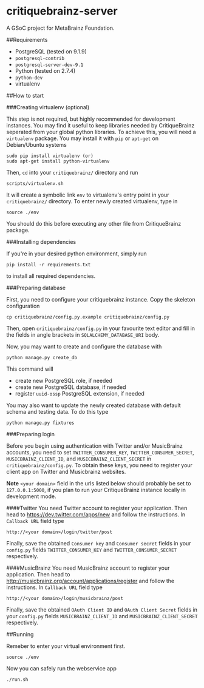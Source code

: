 critiquebrainz-server
=====================

A GSoC project for MetaBrainz Foundation. 

##Requirements

* PostgreSQL (tested on 9.1.9)
* `postgresql-contrib`
* `postgresql-server-dev-9.1`
* Python (tested on 2.7.4)
* `python-dev`
* virtualenv

##How to start

###Creating virtualenv (optional)

This step is not required, but highly recommended for development instances.
You may find it useful to keep libraries needed by CritiqueBrainz seperated
from your global python libraries. To achieve this, you will need a
`virtualenv` package. You may install it with `pip` or `apt-get` on Debian/Ubuntu
systems

    sudo pip install virtualenv (or)
    sudo apt-get install python-virtualenv

Then, `cd` into your `critiquebrainz/` directory and run

    scripts/virtualenv.sh

It will create a symbolic link `env` to virtualenv's entry point in your
`critiquebrainz/` directory. To enter newly created virtualenv, type in

    source ./env

You should do this before executing any other file from CritiqueBrainz package. 

###Installing dependencies

If you're in your desired python environment, simply run

    pip install -r requirements.txt

to install all required dependencies.

###Preparing database

First, you need to configure your critiquebrainz instance. Copy the skeleton
configuration

    cp critiquebrainz/config.py.example critiquebrainz/config.py

Then, open `critiquebrainz/config.py` in your favourite text editor and fill in
the fields in angle brackets in `SQLALCHEMY_DATABASE_URI` body.

Now, you may want to create and configure the database with

    python manage.py create_db

This command will
* create new PostgreSQL role, if needed
* create new PostgreSQL database, if needed
* register `uuid-ossp` PostgreSQL extension, if needed

You may also want to update the newly created database with default schema
and testing data. To do this type

    python manage.py fixtures

###Preparing login 

Before you begin using authentication with Twitter and/or MusicBrainz accounts, 
you need to set `TWITTER_CONSUMER_KEY`, `TWITTER_CONSUMER_SECRET`, 
`MUSICBRAINZ_CLIENT_ID`, and `MUSICBRAINZ_CLIENT_SECRET` in 
`critiquebrainz/config.py`. To obtain these keys, you need to register your
client app on Twitter and Musicbrainz websites.

**Note** `<your domain>` field in the urls listed below should probably be set
to `127.0.0.1:5000`, if you plan to run your CritiqueBrainz instance locally 
in development mode.

####Twitter
You need Twitter account to register your application. Then head to
https://dev.twitter.com/apps/new and follow the instructions. In `Callback URL`
field type

    http://<your domain>/login/twitter/post

Finally, save the obtained `Consumer key` and `Consumer secret` fields in your
`config.py` fields `TWITTER_CONSUMER_KEY` and `TWITTER_CONSUMER_SECRET` 
respectively.

####MusicBrainz
You need MusicBrainz account to register your application. Then head to
http://musicbrainz.org/account/applications/register and follow the instructions.
In `Callback URL` field type

    http://<your domain>/login/musicbrainz/post

Finally, save the obtained `OAuth Client ID` and `OAuth Client Secret` fields 
in your `config.py` fields `MUSICBRAINZ_CLIENT_ID` and `MUSICBRAINZ_CLIENT_SECRET` 
respectively.

##Running

Remeber to enter your virtual environment first.

    source ./env

Now you can safely run the webservice app

    ./run.sh

